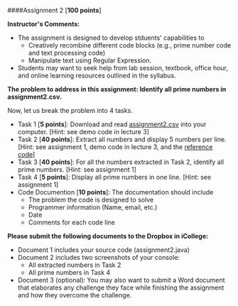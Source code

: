 ####Assignment 2 [**100 points**]

**Instructor's Comments:** 

+ The assignment is designed to develop stduents' capabilities to 
  + Creatively recombine different code blocks (e.g., prime number code and text processing code)
  + Manipulate text using Regular Expression.
+ Students may want to seek help from lab session, textbook, office hour, and online learning resources outlined in the syllabus.



**The problem to address in this assignment: Identify all prime numbers in assignment2.csv.**

Now, let us break the problem into 4 tasks.
+ Task 1 [**5 points**]: Download and read [assignment2.csv](https://www.dropbox.com/s/p61p387br7hts16/assignment2.csv?dl=0) into your computer.  [Hint: see demo code in lecture 3]
+ Task 2 [**40 points**]: Extract all numbers and display 5 numbers per line. [Hint: see assignment 1, demo code in lecture 3, and the [reference code](https://www.dropbox.com/s/9zvhqcdv82ciopp/Reference%20Code.java?dl=0)]
+ Task 3 [**40 points**]: For all the numbers extracted in Task 2, identify all prime numbers. [Hint: see assignment 1]
+ Task 4 [**5 points**]: Display all prime numbers in one line. [Hint: see assignment 1]
+ Code Documention [**10 points**]: The documentation should include
  + The problem the code is designed to solve
  + Programmer information (Name, email, etc.)
  + Date
  + Comments for each code line



**Please submit the following documents to  the Dropbox in iCollege:**
+ Document 1 includes your source code (assignment2.java)
+ Document 2 includes two screenshots of your console:
  + All extracted numbers in Task 2
  + All prime numbers in Task 4 
+ Document 3 (optional): You may also want to submit a Word document that elaborates any challenge they face while finishing the assignment and how they overcome the challenge.


